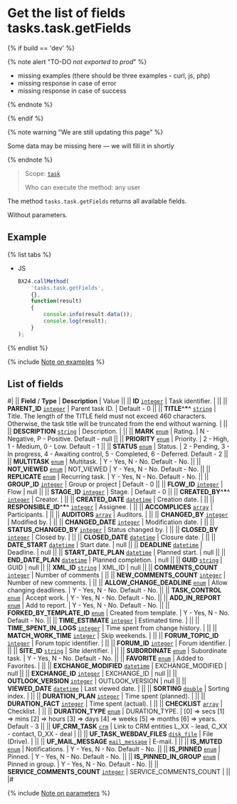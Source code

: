 # Get the list of fields tasks.task.getFields

{% if build == 'dev' %}

{% note alert "TO-DO _not exported to prod_" %}

- missing examples (there should be three examples - curl, js, php)
- missing response in case of error
- missing response in case of success
 
{% endnote %}

{% endif %}

{% note warning "We are still updating this page" %}

Some data may be missing here — we will fill it in shortly

{% endnote %}

> Scope: [`task`](../scopes/permissions.md)
>
> Who can execute the method: any user

The method `tasks.task.getFields` returns all available fields.

Without parameters.

## Example

{% list tabs %}

- JS

    ```js
    BX24.callMethod(
        'tasks.task.getFields',
        {},
        function(result)
        {
            console.info(result.data());
            console.log(result);
        }
    );
    ```

{% endlist %}

{% include [Note on examples](../../_includes/examples.md) %}

## List of fields

#|
|| **Field** / **Type** | **Description** | Value ||
|| **ID**
[`integer`](../data-types.md) | Task identifier. | ||
|| **PARENT_ID**
[`integer`](../data-types.md) | Parent task ID. | Default - 0 ||
|| **TITLE^*^**
[`string`](../data-types.md) | Title. The length of the TITLE field must not exceed 460 characters. Otherwise, the task title will be truncated from the end without warning. | ||
|| **DESCRIPTION**
[`string`](../data-types.md) | Description. | ||
|| **MARK**
[`enum`](../data-types.md) | Rating. | N - Negative,
P - Positive.
Default - null ||
|| **PRIORITY**
[`enum`](../data-types.md) | Priority. | 2 - High,
1 - Medium,
0 - Low.
Default - 1 ||
|| **STATUS**
[`enum`](../data-types.md) | Status. | 2 - Pending,
3 - In progress,
4 - Awaiting control,
5 - Completed,
6 - Deferred.
Default - 2 ||
|| **MULTITASK**
[`enum`](../data-types.md) | Multitask. | Y - Yes,
N - No.
Default - No. ||
|| **NOT_VIEWED**
[`enum`](../data-types.md) | NOT_VIEWED | Y - Yes,
N - No.
Default - No. ||
|| **REPLICATE**
[`enum`](../data-types.md) | Recurring task. | Y - Yes,
N - No.
Default - No. ||
|| **GROUP_ID**
[`integer`](../data-types.md) | Group or project | Default - 0 ||
|| **FLOW_ID**
[`integer`](../data-types.md) | Flow | null ||
|| **STAGE_ID**
[`integer`](../data-types.md) | Stage. | Default - 0 ||
|| **CREATED_BY^*^**
[`integer`](../data-types.md) | Creator. | ||
|| **CREATED_DATE**
[`datetime`](../data-types.md) | Creation date. | ||
|| **RESPONSIBLE_ID^*^**
[`integer`](../data-types.md) | Assignee. | ||
|| **ACCOMPLICES**
[`array`](../data-types.md) | Participants. | ||
|| **AUDITORS**
[`array`](../data-types.md) | Auditors. | ||
|| **CHANGED_BY**
[`integer`](../data-types.md) | Modified by. | ||
|| **CHANGED_DATE**
[`integer`](../data-types.md) | Modification date. | ||
|| **STATUS_CHANGED_BY**
[`integer`](../data-types.md) | Status changed by. | ||
|| **CLOSED_BY**
[`integer`](../data-types.md) | Closed by. | ||
|| **CLOSED_DATE**
[`datetime`](../data-types.md) | Closure date. | ||
|| **DATE_START**
[`datetime`](../data-types.md) | Start date. | null ||
|| **DEADLINE**
[`datetime`](../data-types.md) | Deadline. | null ||
|| **START_DATE_PLAN**
[`datetime`](../data-types.md) | Planned start. | null ||
|| **END_DATE_PLAN**
[`datetime`](../data-types.md) | Planned completion. | null ||
|| **GUID**
[`string`](../data-types.md) | GUID | null ||
|| **XML_ID**
[`string`](../data-types.md) | XML_ID | null ||
|| **COMMENTS_COUNT**
[`integer`](../data-types.md) | Number of comments | ||
|| **NEW_COMMENTS_COUNT**
[`integer`](../data-types.md) | Number of new comments. | ||
|| **ALLOW_CHANGE_DEADLINE**
[`enum`](../data-types.md) | Allow changing deadlines. | Y - Yes,
N - No.
Default - No. ||
|| **TASK_CONTROL**
[`enum`](../data-types.md) | Accept work. | Y - Yes,
N - No.
Default - No. ||
|| **ADD_IN_REPORT**
[`enum`](../data-types.md) | Add to report. | Y - Yes,
N - No.
Default - No. ||
|| **FORKED_BY_TEMPLATE_ID**
[`enum`](../data-types.md) | Created from template. | Y - Yes,
N - No.
Default - No. ||
|| **TIME_ESTIMATE**
[`integer`](../data-types.md) | Estimated time. | ||
|| **TIME_SPENT_IN_LOGS**
[`integer`](../data-types.md) | Time spent from change history. | ||
|| **MATCH_WORK_TIME**
[`integer`](../data-types.md) | Skip weekends. | ||
|| **FORUM_TOPIC_ID**
[`integer`](../data-types.md) | Forum topic identifier. | ||
|| **FORUM_ID**
[`integer`](../data-types.md) | Forum identifier. | ||
|| **SITE_ID**
[`string`](../data-types.md) | Site identifier. | ||
|| **SUBORDINATE**
[`enum`](../data-types.md) | Subordinate task. | Y - Yes,
N - No.
Default - No. ||
|| **FAVORITE**
[`enum`](../data-types.md) | Added to Favorites. | ||
|| **EXCHANGE_MODIFIED**
[`datetime`](../data-types.md) | EXCHANGE_MODIFIED | null ||
|| **EXCHANGE_ID**
[`integer`](../data-types.md) | EXCHANGE_ID | null ||
|| **OUTLOOK_VERSION**
[`integer`](../data-types.md) | OUTLOOK_VERSION | null ||
|| **VIEWED_DATE**
[`datetime`](../data-types.md) | Last viewed date. | ||
|| **SORTING**
[`double`](../data-types.md) | Sorting index. | ||
|| **DURATION_PLAN**
[`integer`](../data-types.md) | Time spent (planned). | ||
|| **DURATION_FACT**
[`integer`](../data-types.md) | Time spent (actual). | ||
|| **CHECKLIST**
[`array`](../data-types.md) | Checklist. | ||
|| **DURATION_TYPE**
[`enum`](../data-types.md) | DURATION_TYPE. | \[0\] => secs
\[1\] => mins
\[2\] => hours
\[3\] => days
\[4\] => weeks
\[5\] => months
\[6\] => years.
Default - 3 ||
|| **UF_CRM_TASK**
[`crm`](../data-types.md) | Link to CRM entities
L_XX - lead,
C_XX - contact,
D_XX - deal | ||
|| **UF_TASK_WEBDAV_FILES**
[`disk_file`](../data-types.md) | File (Drive). | ||
|| **UF_MAIL_MESSAGE**
[`mail_message`](../data-types.md) | E-mail. | ||
|| **IS_MUTED**
[`enum`](../data-types.md) | Notifications. | Y - Yes,
N - No.
Default - No. ||
|| **IS_PINNED**
[`enum`](../data-types.md) | Pinned. | Y - Yes,
N - No.
Default - No. ||
|| **IS_PINNED_IN_GROUP**
[`enum`](../data-types.md) | Pinned in group. | Y - Yes,
N - No.
Default - No. ||
|| **SERVICE_COMMENTS_COUNT**
[`integer`](../data-types.md) | SERVICE_COMMENTS_COUNT | ||
|#

{% include [Note on parameters](../../_includes/required.md) %}